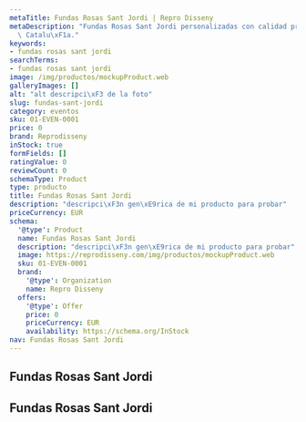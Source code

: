 ```yaml
---
metaTitle: Fundas Rosas Sant Jordi | Repro Disseny
metaDescription: "Fundas Rosas Sant Jordi personalizadas con calidad profesional en\
  \ Catalu\xF1a."
keywords:
- fundas rosas sant jordi
searchTerms:
- fundas rosas sant jordi
image: /img/productos/mockupProduct.web
galleryImages: []
alt: "alt descripci\xF3 de la foto"
slug: fundas-sant-jordi
category: eventos
sku: 01-EVEN-0001
price: 0
brand: Reprodisseny
inStock: true
formFields: []
ratingValue: 0
reviewCount: 0
schemaType: Product
type: producto
title: Fundas Rosas Sant Jordi
description: "descripci\xF3n gen\xE9rica de mi producto para probar"
priceCurrency: EUR
schema:
  '@type': Product
  name: Fundas Rosas Sant Jordi
  description: "descripci\xF3n gen\xE9rica de mi producto para probar"
  image: https://reprodisseny.com/img/productos/mockupProduct.web
  sku: 01-EVEN-0001
  brand:
    '@type': Organization
    name: Repro Disseny
  offers:
    '@type': Offer
    price: 0
    priceCurrency: EUR
    availability: https://schema.org/InStock
nav: Fundas Rosas Sant Jordi
---
```


## Fundas Rosas Sant Jordi

## Fundas Rosas Sant Jordi
